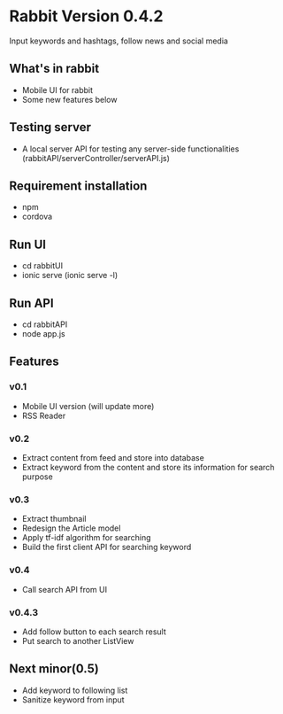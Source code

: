 # Rabbit Version 0.4.2
Input keywords and hashtags, follow news and social media

## What's in rabbit
* Mobile UI for rabbit
* Some new features below

## Testing server
* A local server API for testing any server-side functionalities (rabbitAPI/serverController/serverAPI.js)

## Requirement installation
* npm
* cordova

## Run UI
* cd rabbitUI
* ionic serve (ionic serve -l)

## Run API
* cd rabbitAPI
* node app.js

## Features
### v0.1
* Mobile UI version (will update more)
* RSS Reader

### v0.2
* Extract content from feed and store into database
* Extract keyword from the content and store its information for search purpose

### v0.3
* Extract thumbnail
* Redesign the Article model
* Apply tf-idf algorithm for searching
* Build the first client API for searching keyword

### v0.4
* Call search API from UI

### v0.4.3
* Add follow button to each search result
* Put search to another ListView

## Next minor(0.5)
* Add keyword to following list
* Sanitize keyword from input